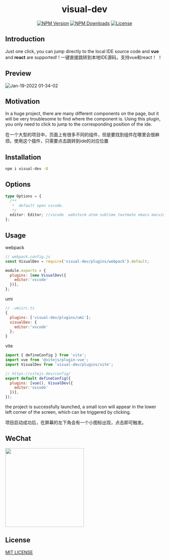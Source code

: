 <h1 align="center">visual-dev</h1>

<p align="center">
  <a href="https://www.npmjs.com/package/visual-dev" target="_blank" rel="noopener noreferrer"><img src="https://badgen.net/npm/v/visual-dev" alt="NPM Version" /></a>
  <a href="https://www.npmjs.com/package/visual-dev" target="_blank" rel="noopener noreferrer"><img src="https://badgen.net/npm/dt/visual-dev" alt="NPM Downloads" /></a>
  <!-- <a href="https://nodejs.org/" target="_blank" rel="noopener noreferrer"><img src="https://badgen.net/npm/node/visual-dev" alt="Node.js" /></a> -->
  <a href="https://github.com/wen-haoming/visual-dev/blob/master/LICENSE" target="_blank" rel="noopener noreferrer"><img src="https://badgen.net/github/license/wen-haoming/visual-dev" alt="License" /></a>
</p>

## Introduction

Just one click, you can jump directly to the local IDE source code and **vue** and **react** are supported! !
一键直接跳转到本地IDE源码，支持vue和react！ ！

## Preview

![Jan-19-2022 01-34-02](https://user-images.githubusercontent.com/42735363/149988859-8577c98f-74ef-4a36-81a1-682d0e405253.gif)

## Motivation

In a huge project, there are many different components on the page, but it will be very troublesome to find where the component is. Using this plugin, you only need to click to jump to the corresponding position of the ide.

在一个大型的项目中，页面上有很多不同的组件，但是要找到组件在哪里会很麻烦。使用这个插件，只需要点击跳转到ide的对应位置

## Installation

```bash
npm i visual-dev -D
```

## Options

```typescript
type Options = {
  /**
   *  default open vscode.
   */
  editor: Editor; //vscode  webstorm atom sublime textmate emacs macvim phpstorm idea 支持多种编辑器，默认使用 vscode
};
```

## Usage

webpack

```js
// webpack.config.js
const VisualDev = require('visual-dev/plugins/webpack').default;

module.exports = {
  plugins: [new VisualDev({
    editor:'vscode'
  })],
};
```

umi

```js
// .umiirc.ts
{
  plugins: ['visual-dev/plugins/umi'];
  visualDev: {
    editor:'vscode'
  };
}
```

vite

```js
import { defineConfig } from 'vite';
import vue from '@vitejs/plugin-vue';
import VisualDev from 'visual-dev/plugins/vite';

// https://vitejs.dev/config/
export default defineConfig({
  plugins: [vue(), VisualDev({
    editor:'vscode'
  })],
});
```

the project is successfully launched, a small icon will appear in the lower left corner of the screen, which can be triggered by clicking.

项目启动成功后，在屏幕的左下角会有一个小图标出现，点击即可触发。

## WeChat 

<img width="250" src="https://user-images.githubusercontent.com/42735363/154826910-b45ca498-d83e-4053-9dd2-907d3ad4aab9.jpg" />

## License

[MIT LICENSE](./LICENSE)
